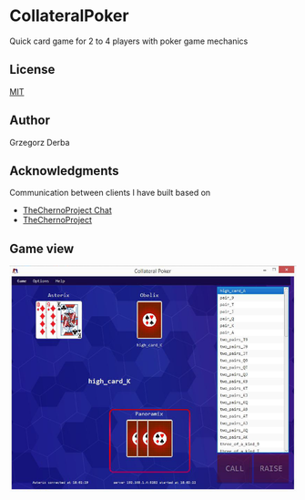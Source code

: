 # CollateralPoker
Quick card game for 2 to 4 players with poker game mechanics

## License
[MIT](https://github.com/grigorgd/CollateralPoker/blob/master/LICENSE)

## Author
Grzegorz Derba

## Acknowledgments
Communication between clients I have built based on 
* [TheChernoProject Chat](https://github.com/TheCherno/ChernoChat)
* [TheChernoProject](https://www.youtube.com/channel/UCQ-W1KE9EYfdxhL6S4twUNw)

## Game view
![game-view-print-screen](https://github.com/grigorgd/CollateralPoker/blob/master/pscreen.png)
